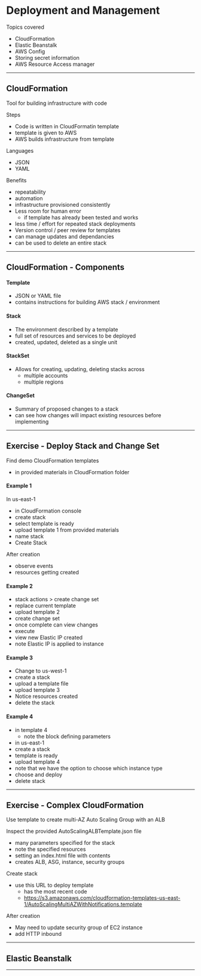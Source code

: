 # Deployment and Management

Topics covered
- CloudFormation
- Elastic Beanstalk
- AWS Config
- Storing secret information
- AWS Resource Access manager

---

## CloudFormation

Tool for building infrastructure with code

Steps
- Code is written in CloudFormatin template
- template is given to AWS
- AWS builds infrastructure from template

Languages
- JSON
- YAML

Benefits
- repeatability
- automation
- infrastructure provisioned consistently
- Less room for human error
  - if template has already been tested and works
- less time / effort for repeated stack deployments
- Version control / peer review for templates
- can manage updates and dependancies
- can be used to delete an entire stack

---

## CloudFormation - Components

#### Template
- JSON or YAML file
- contains instructions for building AWS stack / environment

#### Stack
- The environment described by a template
- full set of resources and services to be deployed
- created, updated, deleted as a single unit

#### StackSet
- Allows for creating, updating, deleting stacks across
  - multiple accounts
  - multiple regions

#### ChangeSet
- Summary of proposed changes to a stack
- can see how changes will impact existing resources before implementing

---

## Exercise - Deploy Stack and Change Set

Find demo CloudFormation templates
- in provided materials in CloudFormation folder

#### Example 1

In us-east-1
- in CloudFormation console
- create stack
- select template is ready
- upload template 1 from provided materials
- name stack
- Create Stack

After creation
- observe events
- resources getting created

#### Example 2
- stack actions > create change set
- replace current template
- upload template 2
- create change set
- once complete can view changes
- execute
- view new Elastic IP created
- note Elastic IP is applied to instance

#### Example 3
- Change to us-west-1
- create a stack
- upload a template file
- upload template 3
- Notice resources created
- delete the stack

#### Example 4
- in template 4
  - note the block defining parameters
- in us-east-1
- create a stack
- template is ready
- upload template 4
- note that we have the option to choose which instance type
- choose and deploy
- delete stack

---

## Exercise - Complex CloudFormation

Use template to create multi-AZ Auto Scaling Group with an ALB

Inspect the provided AutoScalingALBTemplate.json file
- many parameters specified for the stack
- note the specified resources
- setting an index.html file with contents
- creates ALB, ASG, instance, security groups

Create stack
- use this URL to deploy template
  - has the most recent code
  - https://s3.amazonaws.com/cloudformation-templates-us-east-1/AutoScalingMultiAZWithNotifications.template

After creation
- May need to update security group of EC2 instance
- add HTTP inbound

---

## Elastic Beanstalk



---